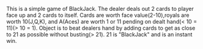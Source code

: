 This is a simple game of BlackJack. The dealer deals out 2 cards to player face up and 2 cards to itself. Cards are worth face value(2-10),royals are worth 10(J,Q,K), and A(Aces) are worth 1 or 11 pending on dealt hand(< 10 = 11)(> 10 = 1). Object is to beat dealers hand by adding cards to get as close to 21 as possible without busting(> 21). 21 is "BlackJack" and is an instant win.   

